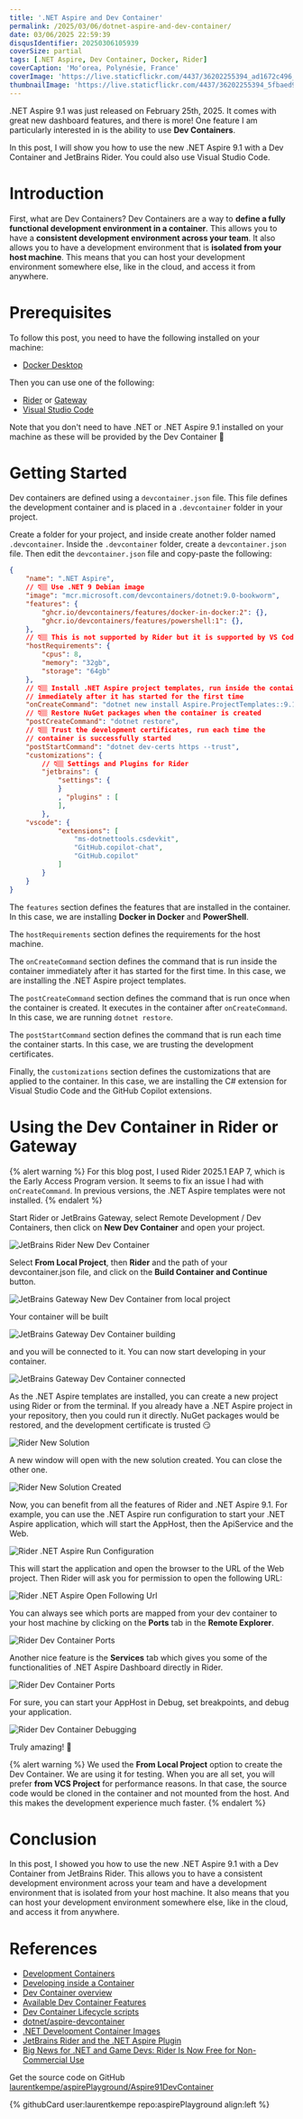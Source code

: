 ```yaml
---
title: '.NET Aspire and Dev Container'
permalink: /2025/03/06/dotnet-aspire-and-dev-container/
date: 03/06/2025 22:59:39
disqusIdentifier: 20250306105939
coverSize: partial
tags: [.NET Aspire, Dev Container, Docker, Rider]
coverCaption: 'Moʻorea, Polynésie, France'
coverImage: 'https://live.staticflickr.com/4437/36202255394_ad1672c496_h.jpg'
thumbnailImage: 'https://live.staticflickr.com/4437/36202255394_5fbaed9148_q.jpg'
---
```

.NET Aspire 9.1 was just released on February 25th, 2025. It comes with great new dashboard features, and there is more! One feature I am particularly interested in is the ability to use **Dev Containers**.

In this post, I will show you how to use the new .NET Aspire 9.1 with a Dev Container and JetBrains Rider. You could also use Visual Studio Code.
<!-- more -->

# Introduction

First, what are Dev Containers? Dev Containers are a way to **define a fully functional development environment in a container**. This allows you to have a **consistent development environment across your team**. It also allows you to have a development environment that is **isolated from your host machine**. This means that you can host your development environment somewhere else, like in the cloud, and access it from anywhere.

# Prerequisites

To follow this post, you need to have the following installed on your machine:

* [Docker Desktop](https://www.docker.com/products/docker-desktop)

Then you can use one of the following:

* [Rider](https://www.jetbrains.com/rider/) or [Gateway](https://www.jetbrains.com/remote-development/gateway/)
* [Visual Studio Code](https://code.visualstudio.com/)

Note that you don't need to have .NET or .NET Aspire 9.1 installed on your machine as these will be provided by the Dev Container 🤯

# Getting Started

Dev containers are defined using a `devcontainer.json` file. This file defines the development container and is placed in a `.devcontainer` folder in your project. 

Create a folder for your project, and inside create another folder named `.devcontainer`. Inside the `.devcontainer` folder, create a `devcontainer.json` file. Then edit the `devcontainer.json` file and copy-paste the following:

```json .devcontainer/devcontainer.json
{
    "name": ".NET Aspire",
    // 👇🏼 Use .NET 9 Debian image
    "image": "mcr.microsoft.com/devcontainers/dotnet:9.0-bookworm",
    "features": {
        "ghcr.io/devcontainers/features/docker-in-docker:2": {},
        "ghcr.io/devcontainers/features/powershell:1": {},
    },
    // 👇🏼 This is not supported by Rider but it is supported by VS Code 
    "hostRequirements": {
        "cpus": 8,
        "memory": "32gb",
        "storage": "64gb"
    },
    // 👇🏼 Install .NET Aspire project templates, run inside the container 
    // immediately after it has started for the first time
	"onCreateCommand": "dotnet new install Aspire.ProjectTemplates::9.1.0 --force",
    // 👇🏼 Restore NuGet packages when the container is created
	"postCreateCommand": "dotnet restore",
    // 👇🏼 Trust the development certificates, run each time the
    // container is successfully started
    "postStartCommand": "dotnet dev-certs https --trust",
    "customizations": {
        // 👇🏼 Settings and Plugins for Rider
        "jetbrains": {
            "settings": {
            }
            , "plugins" : [
            ],
        },
    "vscode": {
            "extensions": [
                "ms-dotnettools.csdevkit",
                "GitHub.copilot-chat",
                "GitHub.copilot"
            ]
        }
    }
}
```

The `features` section defines the features that are installed in the container. In this case, we are installing **Docker in Docker** and **PowerShell**.

The `hostRequirements` section defines the requirements for the host machine. 

The `onCreateCommand` section defines the command that is run inside the container immediately after it has started for the first time. In this case, we are installing the .NET Aspire project templates.

The `postCreateCommand` section defines the command that is run once when the container is created. It executes in the container after `onCreateCommand`. In this case, we are running `dotnet restore`.

The `postStartCommand` section defines the command that is run each time the container starts. In this case, we are trusting the development certificates. 

Finally, the `customizations` section defines the customizations that are applied to the container. In this case, we are installing the C# extension for Visual Studio Code and the GitHub Copilot extensions.

# Using the Dev Container in Rider or Gateway

{% alert warning %}
For this blog post, I used Rider 2025.1 EAP 7, which is the Early Access Program version. It seems to fix an issue I had with `onCreateCommand`. In previous versions, the .NET Aspire templates were not installed.
{% endalert %}

Start Rider or JetBrains Gateway, select Remote Development / Dev Containers, then click on **New Dev Container** and open your project. 

![JetBrains Rider New Dev Container](/images/2025/dotnet-aspire_jetbrains-rider-new-devcontainer.png)

Select **From Local Project**, then **Rider** and the path of your devcontainer.json file, and click on the **Build Container and Continue** button.

![JetBrains Gateway New Dev Container from local project](/images/2025/dotnet-aspire_jetbrains-rider-dev-containers.png)

Your container will be built

![JetBrains Gateway Dev Container building](/images/2025/dotnet-aspire_jetbrains-rider-building-container.png)

and you will be connected to it. You can now start developing in your container.

![JetBrains Gateway Dev Container connected](/images/2025/dotnet-aspire_jetbrains-rider-connected-container.png)

As the .NET Aspire templates are installed, you can create a new project using Rider or from the terminal. If you already have a .NET Aspire project in your repository, then you could run it directly. NuGet packages would be restored, and the development certificate is trusted 😏

![Rider New Solution](/images/2025/dotnet-aspire_jetbrains-rider-new-solution.png)

A new window will open with the new solution created. You can close the other one.

![Rider New Solution Created](/images/2025/dotnet-aspire_jetbrains-rider-new-solution-created.png)

Now, you can benefit from all the features of Rider and .NET Aspire 9.1. For example, you can use the .NET Aspire run configuration to start your .NET Aspire application, which will start the AppHost, then the ApiService and the Web.

![Rider .NET Aspire Run Configuration](/images/2025/dotnet-aspire_jetbrains-rider-run-configuration.png)

This will start the application and open the browser to the URL of the Web project. Then Rider will ask you for permission to open the following URL:

![Rider .NET Aspire Open Following Url](/images/2025/dotnet-aspire_jetbrains-rider-open-following-url.png)

You can always see which ports are mapped from your dev container to your host machine by clicking on the **Ports** tab in the **Remote Explorer**.

![Rider Dev Container Ports](/images/2025/dotnet-aspire_jetbrains-rider-ports.png)

Another nice feature is the **Services** tab which gives you some of the functionalities of .NET Aspire Dashboard directly in Rider.

![Rider Dev Container Ports](/images/2025/dotnet-aspire_jetbrains-rider-services.png)

For sure, you can start your AppHost in Debug, set breakpoints, and debug your application.

![Rider Dev Container Debugging](/images/2025/dotnet-aspire_jetbrains-rider-debugging.png)

Truly amazing! 🤩

{% alert warning %}
We used the **From Local Project** option to create the Dev Container. We are using it for testing. When you are all set, you will prefer **from VCS Project** for performance reasons. In that case, the source code would be cloned in the container and not mounted from the host. And this makes the development experience much faster.
{% endalert %}

# Conclusion

In this post, I showed you how to use the new .NET Aspire 9.1 with a Dev Container from JetBrains Rider. This allows you to have a consistent development environment across your team and have a development environment that is isolated from your host machine. It also means that you can host your development environment somewhere else, like in the cloud, and access it from anywhere.

# References

* [Development Containers](https://containers.dev/)
* [Developing inside a Container](https://code.visualstudio.com/docs/devcontainers/containers)
* [Dev Container overview](https://www.jetbrains.com/help/rider/Connect_to_DevContainer.html)
* [Available Dev Container Features](https://containers.dev/features)
* [Dev Container Lifecycle scripts](https://containers.dev/implementors/json_reference/#lifecycle-scripts)
* [dotnet/aspire-devcontainer](https://github.com/dotnet/aspire-devcontainer)
* [.NET Development Container Images](https://mcr.microsoft.com/en-us/artifact/mar/devcontainers/dotnet/about)
* [JetBrains Rider and the .NET Aspire Plugin](https://blog.jetbrains.com/dotnet/2024/02/19/jetbrains-rider-and-the-net-aspire-plugin/)
* [Big News for .NET and Game Devs: Rider Is Now Free for Non-Commercial Use](https://blog.jetbrains.com/dotnet/2024/10/16/rider-reveal-livestream-big-news-for-dotnet-and-game-devs/)

Get the source code on GitHub [laurentkempe/aspirePlayground/Aspire91DevContainer](https://github.com/laurentkempe/aspirePlayground/tree/main/Aspire91DevContainer)
<p></p>
{% githubCard user:laurentkempe repo:aspirePlayground align:left %}

